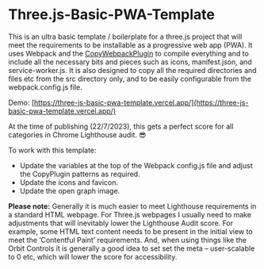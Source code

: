 # Three.js-Basic-PWA-Template

This is an ultra basic template / boilerplate for a three.js project that will meet the requirements to be installable as a progressive web app (PWA). It uses Webpack and the [CopyWebpackPlugin](https://webpack.js.org/plugins/copy-webpack-plugin/) to compile everything and to include all the necessary bits and pieces such as icons, manifest.json, and service-worker.js. It is also designed to copy all the required directories and files etc from the src directory only, and to be easily configurable from the webpack.config.js file.

Demo: [https://three-js-basic-pwa-template.vercel.app/](https://three-js-basic-pwa-template.vercel.app/)

At the time of publishing (22/7/2023), this gets a perfect score for all categories in Chrome Lighthouse audit. 😎

To work with this template:

* Update the variables at the top of the Webpack config.js file and adjust the CopyPlugin patterns as required.
* Update the icons and favicon.
* Update the open graph image.

**Please note:** Generally it is much easier to meet Lighthouse requirements in a standard HTML webpage. For Three.js webpages I usually need to make adjustments that will inevitably lower the Lighthouse Audit score. For example, some HTML text content needs to be present in the initial view to meet the ‘Contentful Paint’ requirements. And, when using things like the Orbit Controls it is generally a good idea to set set the meta – user-scalable to 0 etc, which will lower the score for accessibility.
